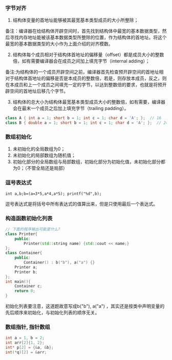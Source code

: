 


### 字节对齐


1. 结构体变量的首地址能够被其最宽基本类型成员的大小所整除；

备注：编译器在给结构体开辟空间时，首先找到结构体中最宽的基本数据类型，然后寻找内存地址能被该基本数据类型所整除的位置，作为结构体的首地址。将这个最宽的基本数据类型的大小作为上面介绍的对齐模数。

2. 结构体每个成员相对于结构体首地址的偏移量（offset）都是成员大小的整数倍，如有需要编译器会在成员之间加上填充字节（internal adding）；

备注:为结构体的一个成员开辟空间之前，编译器首先检查预开辟空间的首地址相对于结构体首地址的偏移是否是本成员的整数倍，若是，则存放本成员，反之，则在本成员和上一个成员之间填充一定的字节，以达到整数倍的要求，也就是将预开辟空间的首地址后移几个字节。

3. 结构体的总大小为结构体最宽基本类型成员大小的整数倍，如有需要，编译器会在最末一个成员之后加上填充字节（trailing padding）。

```cpp
class A { int a = 1; short b = 1; int c = 1; char d = 'A'; };  // 16
class B { double a = 1; short b = 1; int c = 1; char d = 'A'; };  // 24
```


### 数组初始化

1. 未初始化的全局数组为0；
2. 未初始化的局部数组为随机值；
3. 初始化部分的全局数组与局部数组，初始化部分为初始化值，未初始化部分都为0；（不管全局还是局部）

### 逗号表达式

`int a,b;b=(a=3*5,a*4,a*5); printf("%d",b);`

逗号表达式是将括号中所有表达式的值算出来，但是只使用最后一个表达式。


### 构造函数初始化列表

```cpp
// 下面的程序输出可能是什么?
class Printer{
    public:
        Printer(std::string name) {std::cout << name;}
};
class Container{
    public:
        Container() : b("b"), a("a") {}
    Printer a;
    Printer b;
};
int main(){
    Container c;
    return 0;
}
```

初始化列表要注意，这道题故意写成b("b"), a("a") ，其实还是按类中声明变量的先后顺序来初始化，与初始化列表的顺序无关。


### 数组指针, 指针数组

```cpp
int a = 1, b = 2;
int arr[2]{1, 2};
int* p[2] = {&a, &b};
int(*q)[2] = &arr;
```


